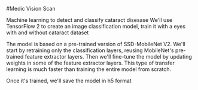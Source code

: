 #Medic Vision Scan

Machine learning to detect and classify cataract disesase
We'll use TensorFlow 2 to create an image classification model, train it with a eyes with and without cataract dataset

The model is based on a pre-trained version of SSD-MobileNet V2. We'll start by retraining only the classification layers, reusing MobileNet's pre-trained feature extractor layers. Then we'll fine-tune the model by updating weights in some of the feature extractor layers. This type of transfer learning is much faster than training the entire model from scratch.

Once it's trained, we'll save the model in h5 format
